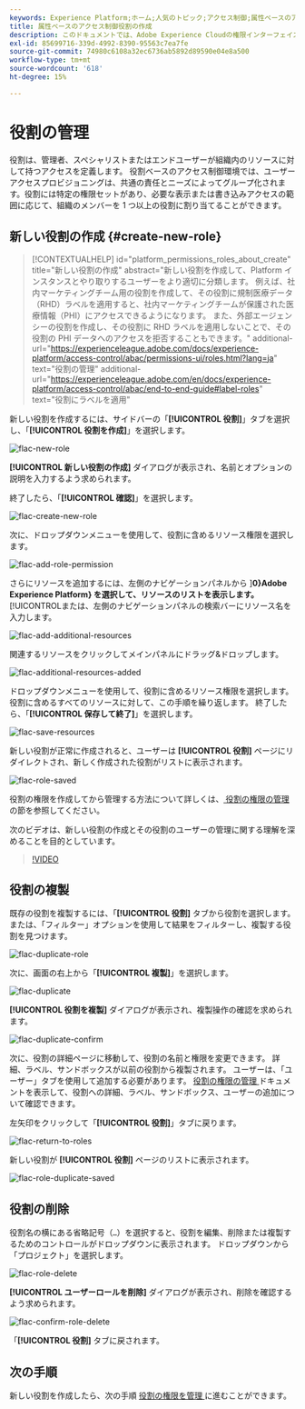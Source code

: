 ```yaml
---
keywords: Experience Platform;ホーム;人気のトピック;アクセス制御;属性ベースのアクセス制御;ABAC
title: 属性ベースのアクセス制御役割の作成
description: このドキュメントでは、Adobe Experience Cloudの権限インターフェイスを使用した役割の管理について説明します
exl-id: 85699716-339d-4992-8390-95563c7ea7fe
source-git-commit: 74980c6108a32ec6736ab5892d89590e04e8a500
workflow-type: tm+mt
source-wordcount: '618'
ht-degree: 15%

---
```


# 役割の管理

役割は、管理者、スペシャリストまたはエンドユーザーが組織内のリソースに対して持つアクセスを定義します。 役割ベースのアクセス制御環境では、ユーザーアクセスプロビジョニングは、共通の責任とニーズによってグループ化されます。役割には特定の権限セットがあり、必要な表示または書き込みアクセスの範囲に応じて、組織のメンバーを 1 つ以上の役割に割り当てることができます。

## 新しい役割の作成 {#create-new-role}

>[!CONTEXTUALHELP]
>id="platform_permissions_roles_about_create"
>title="新しい役割の作成"
>abstract="新しい役割を作成して、Platform インスタンスとやり取りするユーザーをより適切に分類します。 例えば、社内マーケティングチーム用の役割を作成して、その役割に規制医療データ（RHD）ラベルを適用すると、社内マーケティングチームが保護された医療情報（PHI）にアクセスできるようになります。 また、外部エージェンシーの役割を作成し、その役割に RHD ラベルを適用しないことで、その役割の PHI データへのアクセスを拒否することもできます。"
>additional-url="https://experienceleague.adobe.com/docs/experience-platform/access-control/abac/permissions-ui/roles.html?lang=ja" text="役割の管理"
>additional-url="https://experienceleague.adobe.com/en/docs/experience-platform/access-control/abac/end-to-end-guide#label-roles" text="役割にラベルを適用"

新しい役割を作成するには、サイドバーの「**[!UICONTROL 役割]**」タブを選択し、「**[!UICONTROL 役割を作成]**」を選択します。

![flac-new-role](../../images/flac-ui/flac-new-role.png)

**[!UICONTROL 新しい役割の作成]** ダイアログが表示され、名前とオプションの説明を入力するよう求められます。

終了したら、「**[!UICONTROL 確認]**」を選択します。

![flac-create-new-role](../../images/flac-ui/flac-create-new-role.png)

次に、ドロップダウンメニューを使用して、役割に含めるリソース権限を選択します。

![flac-add-role-permission](../../images/flac-ui/flac-add-role-permission.png)

さらにリソースを追加するには、左側のナビゲーションパネルから ]**0}Adobe Experience Platform} を選択して、リソースのリストを表示します。**[!UICONTROL &#x200B;または、左側のナビゲーションパネルの検索バーにリソース名を入力します。

![flac-add-additional-resources](../../images/flac-ui/flac-add-additional-resources.png)

関連するリソースをクリックしてメインパネルにドラッグ&amp;ドロップします。

![flac-additional-resources-added](../../images/flac-ui/flac-additional-resources-added.png)

ドロップダウンメニューを使用して、役割に含めるリソース権限を選択します。 役割に含めるすべてのリソースに対して、この手順を繰り返します。 終了したら、「**[!UICONTROL 保存して終了]**」を選択します。

![flac-save-resources](../../images/flac-ui/flac-save-resources.png)

新しい役割が正常に作成されると、ユーザーは **[!UICONTROL 役割]** ページにリダイレクトされ、新しく作成された役割がリストに表示されます。

![flac-role-saved](../../images/flac-ui/flac-role-saved.png)

役割の権限を作成してから管理する方法について詳しくは、[ 役割の権限の管理 ](#manage-permissions-for-a-role) の節を参照してください。

次のビデオは、新しい役割の作成とその役割のユーザーの管理に関する理解を深めることを目的としています。

>[!VIDEO](https://video.tv.adobe.com/v/336081/?learn=on)

## 役割の複製

既存の役割を複製するには、「**[!UICONTROL 役割]** タブから役割を選択します。 または、「フィルター」オプションを使用して結果をフィルターし、複製する役割を見つけます。

![flac-duplicate-role](../../images/flac-ui/flac-duplicate-role.png)

次に、画面の右上から「**[!UICONTROL 複製]**」を選択します。

![flac-duplicate](../../images/flac-ui/flac-duplicate.png)

**[!UICONTROL 役割を複製]** ダイアログが表示され、複製操作の確認を求められます。

![flac-duplicate-confirm](../../images/flac-ui/flac-duplicate-confirm.png)

次に、役割の詳細ページに移動して、役割の名前と権限を変更できます。 詳細、ラベル、サンドボックスが以前の役割から複製されます。 ユーザーは、「ユーザー」タブを使用して追加する必要があります。 [ 役割の権限の管理 ](permissions.md) ドキュメントを表示して、役割への詳細、ラベル、サンドボックス、ユーザーの追加について確認できます。

左矢印をクリックして「**[!UICONTROL 役割]**」タブに戻ります。

![flac-return-to-roles](../../images/flac-ui/flac-return-to-roles.png)

新しい役割が **[!UICONTROL 役割]** ページのリストに表示されます。

![flac-role-duplicate-saved](../../images/flac-ui/flac-role-duplicate-saved.png)

## 役割の削除

役割名の横にある省略記号（`…`）を選択すると、役割を編集、削除または複製するためのコントロールがドロップダウンに表示されます。 ドロップダウンから「プロジェクト」を選択します。

![flac-role-delete](../../images/flac-ui/flac-role-delete.png)

**[!UICONTROL ユーザーロールを削除]** ダイアログが表示され、削除を確認するよう求められます。

![flac-confirm-role-delete](../../images/flac-ui/flac-confirm-role-delete.png)

「**[!UICONTROL 役割]** タブに戻されます。

## 次の手順

新しい役割を作成したら、次の手順 [ 役割の権限を管理 ](permissions.md) に進むことができます。
